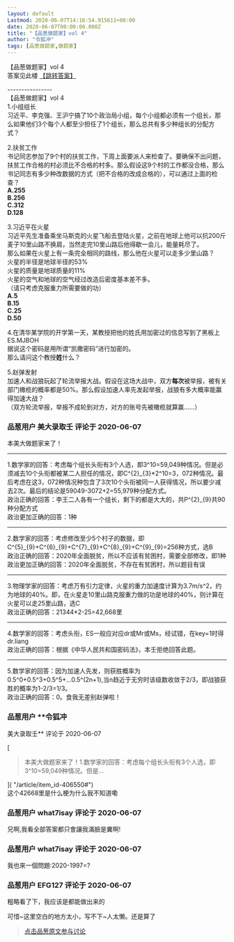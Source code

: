 ```yaml
---
layout: default
Lastmod: 2020-06-07T14:16:54.915611+00:00
date: 2020-06-07T00:00:00.000Z
title: "【品葱做题家】vol 4"
author: "令狐冲"
tags: [品葱做题家,做题家]
---
```


【品葱做题家】vol 4  
答案见此楼 [【跳转答案】](https://pincong.rocks/article/18991 "https://pincong.rocks/article/18991")  
  
\----------------  
【品葱做题家】vol 4  
1.小组组长  
习近平、李克强、王沪宁搞了10个政治局小组，每个小组都必须有一个组长，那么如果他们3个每个人都至少担任了1个组长，那么总共有多少种组长的分配方式？  
  
2.扶贫工作  
书记同志参加了9个村的扶贫工作，下周上面要派人来检查了。要确保不出问题，扶贫工作合格的村必须比不合格的村多。那么假设这9个村的工作都没合格，那么书记同志有多少种改数据的方式（把不合格的改成合格的），可以通过上面的检查？  
**A.255**  
**B.256**  
**C.312**  
**D.128**  
  
3.习近平在火星  
习近平先生准备乘坐马斯克的火星飞船去登陆火星，之前在地球上他可以抗200斤麦子10里山路不换肩，当然走完10里山路后他得歇一会儿，能量耗尽了。  
那么如果在火星上有一条完全相同的路线，那么他在火星可以走多少里山路？  
火星的半径是地球半径的53%  
火星的质量是地球质量的11%  
火星的空气和地球的空气经过改造后密度基本差不多。  
（请只考虑克服重力所需要做的功）  
**A.5**  
**B.15**  
**C.25**  
**D.50**  
  
4.在清华某学院的开学第一天，某教授把他的姓氏用加密过的信息写到了黑板上  
ES.MJBOH  
据说这个密码是用所谓“凯撒密码”进行加密的。  
那么请问这个教授**姓**什么？  
  
5.赵弹发射  
加速人和战狼玩起了轮流举报大战。假设在这场大战中，双方**每次**被举报，被有关部门橄榄的概率都是50%。那么假设加速人率先发起举报，战狼有多大概率能赢得加速大战？  
（双方轮流举报，举报不成轮到对方，对方的账号先被橄榄就算赢……）

            
### 品葱用户 **美大录取壬** 评论于 2020-06-07
        
本美大做题家来了！  

* * *

  
1.数学家的回答：考虑每个组长头衔有3个人选，即3^10=59,049种情况。但是必须减去10个头衔都被某二人担任的情况，即C^{2}\_{3}\*2^10=3，072种情况。最后考虑在这3，072种情况种包含了3次10个头衔被同一人获得情况，所以要少减去2次。最后的结论是59049-3072+2=55,979种分配方式。  
政治正确的回答：李王二人各有一个组长，剩下的都是大大的，共P^{2}\_{9}共90种分配方式  
政治更加正确的回答：1种  

* * *

  
2.数学家的回答：考虑修改至少5个村子的数据，即C^{5}\_{9}+C^{6}\_{9}+C^{7}\_{9}+C^{8}\_{9}+C^{9}\_{9}=256种方式，选B  
政治正确的回答：2020年全面脱贫，所以不应该有贫困村，需要全部修改，即1种  
政治更加正确的回答：2020年全面脱贫，不存在有贫困村，所以题目有误  

* * *

  
3.物理学家的回答：考虑万有引力定律，火星的重力加速度计算为3.7m/s^2，约为地球的40%。即，在火星走10里山路克服重力做的功是地球的40%，则计算在火星可以走25里山路，选C  
政治正确的回答：21344\*2-25=42,668里  

* * *

  
4.数学家的回答：考虑头衔，ES一般应对应dr或Mr或Ms，经试错，在key=1时得dr.liang  
政治正确的回答：根据《中华人民共和国密码法》，本壬拒绝回答此题。  

* * *

  
5.数学家的回答：因为加速人先发，则获胜概率为0.5^0+0.5^3+0.5^5+...0.5^(2n+1),当n趋近于无穷时该级数收敛于2/3，即战狼获胜的概率为1-2/3=1/3。  
政治正确的回答：0。食我无差别赵弹啦！
        


            
### 品葱用户 **令狐冲 
美大录取壬** 评论于 2020-06-07
        
[

> 本美大做题家来了！1.数学家的回答：考虑每个组长头衔有3个人选，即3^10=59,049种情况。但是...

]( "/article/item_id-406550#")  
这个42668里是什么梗为什么我不知道嘞
        


            
### 品葱用户 **what7isay** 评论于 2020-06-07
        
兄啊,我看全部答案都只會讓我滿臉是糞啊!
        


            
### 品葱用户 **what7isay** 评论于 2020-06-07
        
我也來一個問題:2020-1997=?
        


            
### 品葱用户 **EFG127** 评论于 2020-06-07
        
粗略看了下，我应该是都能做出来的  
  
可惜~这里空白的地方太小，写不下~人太懒。还是算了
        






> [点击品葱原文参与讨论](https://pincong.rocks/article/20124)

